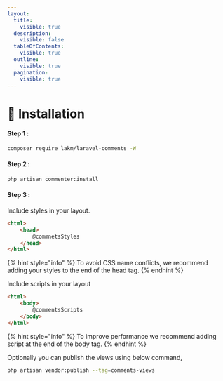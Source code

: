 ```yaml
---
layout:
  title:
    visible: true
  description:
    visible: false
  tableOfContents:
    visible: true
  outline:
    visible: true
  pagination:
    visible: true
---
```


# 🔨 Installation

#### Step 1 :

```bash
composer require lakm/laravel-comments -W
```

#### Step 2 :

```bash
php artisan commenter:install
```

#### Step 3 :

Include styles in your layout.

```html
<html>
    <head>
        @commnetsStyles
    </head>
</html>
```

{% hint style="info" %}
To avoid CSS name conflicts, we recommend adding your styles to the end of the head tag.
{% endhint %}

Include scripts in your layout

```html
<html>
    <body>
        @commentsScripts
    </body>
</html>
```

{% hint style="info" %}
To improve performance we recommend adding script at the end of the body tag.
{% endhint %}

Optionally you can publish the views using below command,

```bash
php artisan vendor:publish --tag=comments-views
```
